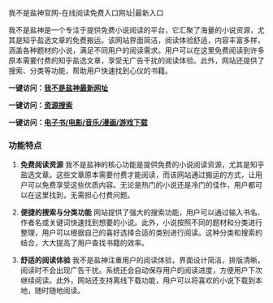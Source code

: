 我不是盐神官网-在线阅读免费入口网址|最新入口

我不是盐神是一个专注于提供免费小说阅读的平台，它汇聚了海量的小说资源，尤其是知乎盐选文章的免费搬运。该网站界面简洁，阅读体验舒适，内容丰富多样，涵盖各种题材的小说，满足不同用户的阅读需求。用户可以在这里免费阅读到许多原本需要付费的知乎盐选文章，享受无广告干扰的阅读体验。此外，网站还提供了搜索、分类等功能，帮助用户快速找到心仪的书籍。

<p><strong>一键访问：</strong><a href="https://www.ggonav.com/sites/5930.html" target="_blank" ><strong>我不是盐神最新网址</strong></a></p>
<p><strong>一键访问：</strong><a href="https://www.ggonav.com/favorites/ziyuansousuo" target="_blank" ><strong>资源搜索</strong></a></p>
<p><strong>一键访问：</strong><a href="https://wangpanziyuan.pages.dev/" target="_blank" ><strong>电子书/电影/音乐/漫画/游戏下载</strong></a></p>

### 功能特点
1. **免费阅读资源**
   我不是盐神的核心功能是提供免费的小说阅读资源，尤其是知乎盐选文章。这些文章原本需要付费才能阅读，而该网站通过搬运的方式，让用户可以免费享受这些优质内容。无论是热门的小说还是冷门的佳作，用户都可以在这里找到，无需担心付费问题。

2. **便捷的搜索与分类功能**
   网站提供了强大的搜索功能，用户可以通过输入书名、作者名或关键词快速找到想要的小说。此外，小说按照不同的题材和分类进行整理，用户可以根据自己的喜好选择合适的类别进行阅读。这种分类和搜索的结合，大大提高了用户查找书籍的效率。

3. **舒适的阅读体验**
   我不是盐神注重用户的阅读体验，界面设计简洁，排版清晰，阅读时不会出现广告干扰。系统还会自动保存用户的阅读进度，方便用户下次继续阅读。此外，网站还支持离线下载功能，用户可以将喜欢的小说下载到本地，随时随地阅读。

